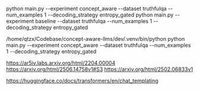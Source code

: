 python main.py --experiment concept_aware --dataset truthfulqa --num_examples 1 --decoding_strategy entropy_gated 
python main.py --experiment baseline --dataset truthfulqa --num_examples 1 --decoding_strategy entropy_gated

/home/qtzx/Codebase/concept-aware-llms/dev/.venv/bin/python python main.py --experiment concept_aware --dataset truthfulqa --num_examples 1 --decoding_strategy entropy_gated 

https://ar5iv.labs.arxiv.org/html/2204.00004
https://arxiv.org/html/2506.14758v1#S3
https://arxiv.org/html/2502.06833v1 

https://huggingface.co/docs/transformers/en/chat_templating